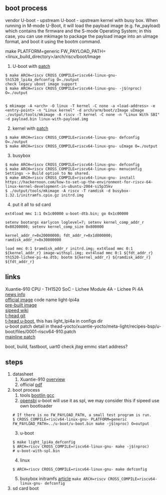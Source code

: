
## boot process
vendor U-boot - upstream U-boot - upstream kernel with busy box.
When running in M-mode U-Boot, it will load the payload image (e.g. fw_payload) which contains the firmware and the S-mode Operating System; in this case, you can use mkimage to package the payload image into an uImage format, and boot it using the bootm command.

make PLATFORM=generic FW_PAYLOAD_PATH=<linux_build_directory>/arch/riscv/boot/Image

1. U-boot with [patch](https://lore.kernel.org/u-boot/20230526124107.894-1-dlan@gentoo.org/T/#t)
```
$ make ARCH=riscv CROSS_COMPILE=riscv64-linux-gnu- th1520_lpi4a_defconfig O=./output
check legacy uboot image support
$ make ARCH=riscv CROSS_COMPILE=riscv64-linux-gnu- -j$(nproc) O=./output


$ mkimage -A <arch> -O linux -T kernel -C none -a <load-address> -e <entry-point> -n "Linux kernel" -d arch/arm/boot/zImage uImage
./output/tools/mkimage -A riscv -T kernel -C none -n "Linux With SBI" -d payload.bin linux-with-payload.img
```
2. kernel with [patch](https://lore.kernel.org/linux-riscv/20230518184541.2627-1-jszhang@kernel.org/T/#m4e07e9f1c1ba156318d3a4646cd0ea0d4f11059f)
```
$ make ARCH=riscv CROSS_COMPILE=riscv64-linux-gnu- defconfig  O=./output
$ make ARCH=riscv CROSS_COMPILE=riscv64-linux-gnu- uImage O=./output
```
3. busybox
```
$ make ARCH=riscv CROSS_COMPILE=riscv64-linux-gnu- defconfig
$ make ARCH=riscv CROSS_COMPILE=riscv64-linux-gnu- menuconfig
Settings -> Build option to No shared.
$ make ARCH=riscv CROSS_COMPILE=riscv64-linux-gnu- install
https://hackernoon.com/how-to-set-up-the-environment-for-riscv-64-linux-kernel-development-in-ubuntu-2004-si5p35kv
$ ./output/tools/mkimage -A riscv -T ramdisk -d busybox-1.32.1/initramfs.cpio.gz initrd.img
```
4. put it all to sd card
```
ext4load mmc 1:1 0x1c00000 u-boot-dtb.bin; go 0x1c00000

setenv bootargs earlycon loglevel=7; setenv kernel_comp_addr_r 0x80200000; setenv kernel_comp_size 0x800000

kernel_addr_r=0x20000000; fdt_addr_r=0x1d000000; ramdisk_addr_r=0x30000000

load mmc 0:1 $ramdisk_addr_r initrd.img; ext4load mmc 0:1 ${kernel_addr_r} image-withspl.img; ext4load mmc 0:1 ${fdt_addr_r} th1520-lichee-pi-4a.dtb; bootm ${kernel_addr_r} ${ramdisk_addr_r} ${fdt_addr_r}
```

## links
Xuantie-910 CPU - TH1520 SoC - Lichee Module 4A - Lichee Pi 4A  
[news info](https://www.cnx-software.com/2023/05/06/lichee-pi-4a-risc-v-sbc-raspberry-pi-4-th1520-processor/)  
[official image](https://gitee.com/thead-yocto/light_deploy_images) code name light-lpi4a  
[pre-built image](https://wiki.sipeed.com/hardware/zh/lichee/th1520/lpi4a/3_images.html)  
[sipeed wiki](https://wiki.sipeed.com/hardware/en/lichee/th1520/lp4a.html)  
[t-head git](https://gitee.com/organizations/thead-yocto/projects)  
[t-head u-boot](https://gitee.com/thead-yocto/u-boot), this has light_lpi4a in configs dir  
u-boot patch detail in thead-yocto/xuantie-yocto/meta-light/recipes-bsp/u-boot/files/0001-riscv64-910.patch  
[mainline patch](https://lore.kernel.org/linux-riscv/20230507182304.2934-1-jszhang@kernel.org/T/#t)  

boot, build, fastboot, uart0 check
*jtag*
emmc start address?

## steps
1. datasheet
    1. Xuantie-910 [overview](https://ftp.libre-soc.org/466100a052.pdf)
    2. official [pdf](https://www.t-head.cn/product/c910?lang=en)
2. boot process
    1. tools [bootlin gcc](https://toolchains.bootlin.com/)
    2. [opensbi](https://github.com/riscv-software-src/opensbi)
    u-boot will use it as spl, we may consider this if sipeed use own bootloader
    ```
    # If there is no FW_PAYLOAD_PATH, a small test program is run.
    $ CROSS_COMPILE=riscv64-linux-gnu- PLATFORM=generic FW_PAYLOAD_PATH=../u-boot/u-boot.bin make -j$(nproc) O=output
    ```
    3. u-boot
    ```
    $ make light_lpi4a_defconfig
    $ ARCH=riscv CROSS_COMPILE=riscv64-linux-gnu- make -j$(nproc)
    # u-boot-with-spl.bin
    ```
    4. linux
    ```
    $ ARCH=riscv CROSS_COMPILE=riscv64-linux-gnu- make defconfig
    ```
    5. busybox initramfs
    [article](https://risc-v-machines.readthedocs.io/en/latest/linux/simple/)
    `make ARCH=riscv CROSS_COMPILE=riscv64-linux-gnu- defconfig`
3. sd card boot
